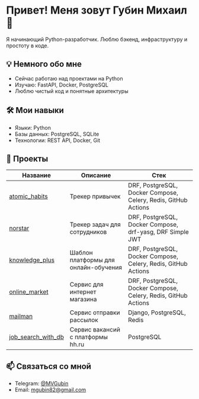 # Привет! Меня зовут Губин Михаил 👋

Я начинающий Python-разработчик. Люблю бэкенд, инфраструктуру и простоту в коде.

## 💡 Немного обо мне
-  Сейчас работаю над проектами на Python
-  Изучаю: FastAPI, Docker, PostgreSQL
-  Люблю чистый код и понятные архитектуры

## 🛠 Мои навыки
- Языки: Python 
- Базы данных: PostgreSQL, SQLite
- Технологии: REST API, Docker, Git

## 📂 Проекты

| Название                                                                       | Описание                                 | Стек                                                           |
|--------------------------------------------------------------------------------|------------------------------------------|----------------------------------------------------------------|
| [atomic_habits](https://github.com/MikhailGubin/atomic_habits.git)             | Трекер привычек                          | DRF, PostgreSQL, Docker Compose, Celery, Redis, GitHub Actions |
| [norstar](https://github.com/MikhailGubin/norstar.git)                         | Трекер задач для сотрудников             | DRF, PostgreSQL, Docker Compose, drf-yasg, DRF Simple JWT      |
| [knowledge_plus](https://github.com/MikhailGubin/knowledge_plus.git)           | Шаблон платформы для онлайн-обучения     | DRF, PostgreSQL, Docker Compose, Celery, Redis, GitHub Actions |
| [online_market](https://github.com/MikhailGubin/online_market.git)             | Сервис для интернет магазина             | DRF, PostgreSQL, Docker Compose, Celery, Redis, GitHub Actions |
| [mailman](https://github.com/MikhailGubin/mailman.git)                         | Сервис отправки рассылок                 | Django, PostgreSQL, Redis                                      |
| [job_search_with_db](https://github.com/MikhailGubin/job_search_with_db.git)   | Сервис вакансий с платформы hh.ru        | PostgreSQL                                                     |

## 📫 Связаться со мной
- Telegram: [@MVGubin](https://t.me/MVGubin)
- Email: mgubin82@gmail.com


